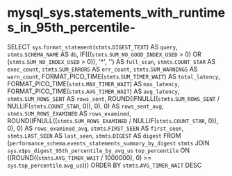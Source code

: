 # mysql_sys.statements_with_runtimes_in_95th_percentile-

SELECT 
    `sys`.`format_statement`(`stmts`.`DIGEST_TEXT`) AS `query`,
    `stmts`.`SCHEMA_NAME` AS `db`,
    IF(((`stmts`.`SUM_NO_GOOD_INDEX_USED` > 0)
            OR (`stmts`.`SUM_NO_INDEX_USED` > 0)),
        '*',
        '') AS `full_scan`,
    `stmts`.`COUNT_STAR` AS `exec_count`,
    `stmts`.`SUM_ERRORS` AS `err_count`,
    `stmts`.`SUM_WARNINGS` AS `warn_count`,
    FORMAT_PICO_TIME(`stmts`.`SUM_TIMER_WAIT`) AS `total_latency`,
    FORMAT_PICO_TIME(`stmts`.`MAX_TIMER_WAIT`) AS `max_latency`,
    FORMAT_PICO_TIME(`stmts`.`AVG_TIMER_WAIT`) AS `avg_latency`,
    `stmts`.`SUM_ROWS_SENT` AS `rows_sent`,
    ROUND(IFNULL((`stmts`.`SUM_ROWS_SENT` / NULLIF(`stmts`.`COUNT_STAR`, 0)),
                    0),
            0) AS `rows_sent_avg`,
    `stmts`.`SUM_ROWS_EXAMINED` AS `rows_examined`,
    ROUND(IFNULL((`stmts`.`SUM_ROWS_EXAMINED` / NULLIF(`stmts`.`COUNT_STAR`, 0)),
                    0),
            0) AS `rows_examined_avg`,
    `stmts`.`FIRST_SEEN` AS `first_seen`,
    `stmts`.`LAST_SEEN` AS `last_seen`,
    `stmts`.`DIGEST` AS `digest`
FROM
    (`performance_schema`.`events_statements_summary_by_digest` `stmts`
    JOIN `sys`.`x$ps_digest_95th_percentile_by_avg_us` `top_percentile` ON ((ROUND((`stmts`.`AVG_TIMER_WAIT` / 1000000), 0) >= `sys`.`top_percentile`.`avg_us`)))
ORDER BY `stmts`.`AVG_TIMER_WAIT` DESC

